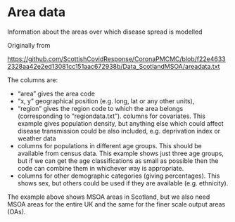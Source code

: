 # Area data

Information about the areas over which disease spread is modelled

Originally from

https://github.com/ScottishCovidResponse/CoronaPMCMC/blob/f22e46332328aa42e2ed13081cc151aac672938b/Data_ScotlandMSOA/areadata.txt

The columns are:

- “area” gives the area code 
- “x, y” geographical position (e.g. long, lat or any other units),
- “region” gives the region code to which the area belongs (corresponding to “regiondata.txt”). 
  columns for covariates. This example gives population density, but anything else which could affect disease transmission could be also included, e.g. deprivation index or weather data 
- columns for populations in different age groups. This should be available from census data. This example shows just three age groups, but if we can get the age classifications as small as possible then the code can combine them in whichever way is appropriate.
- columns for other demographic categories (giving percentages). This shows sex, but others could be used if they are available (e.g. ethnicity).

The example above shows MSOA areas in Scotland, but we also need MSOA areas for the entire UK and the same for the finer scale output areas (OAs).

